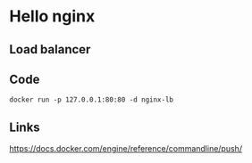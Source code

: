 # Hello nginx

## Load balancer

## Code

    docker run -p 127.0.0.1:80:80 -d nginx-lb

## Links

https://docs.docker.com/engine/reference/commandline/push/
